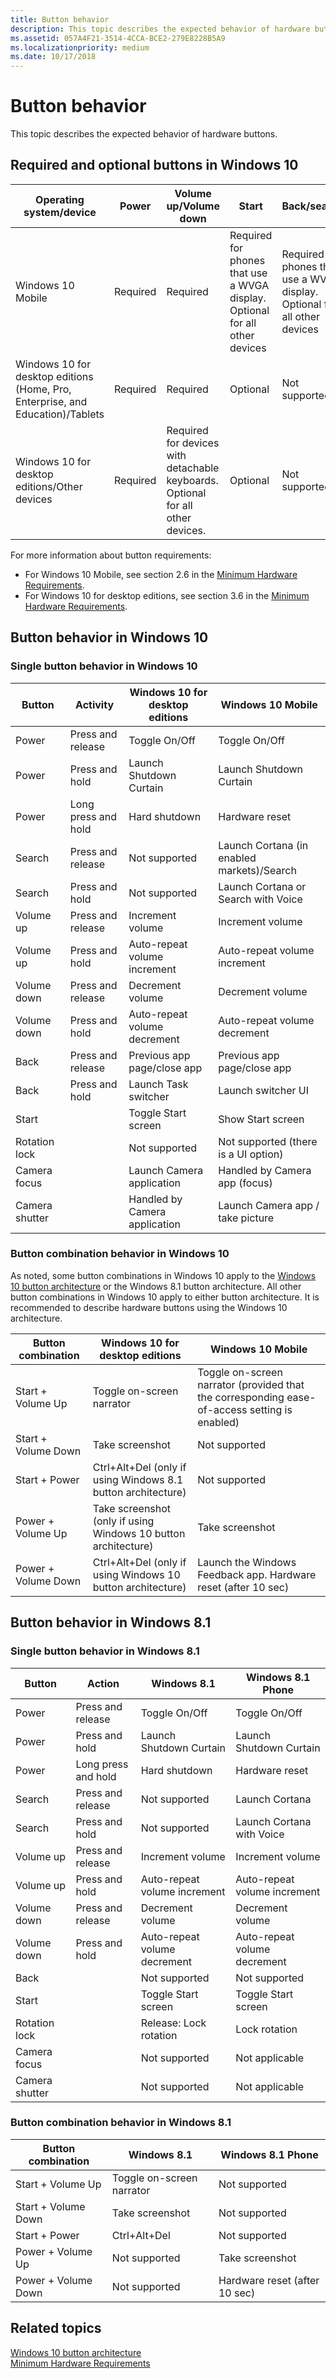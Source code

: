 ```yaml
---
title: Button behavior
description: This topic describes the expected behavior of hardware buttons.
ms.assetid: 057A4F21-3514-4CCA-BCE2-279E8228B5A9
ms.localizationpriority: medium
ms.date: 10/17/2018
---
```


# Button behavior

This topic describes the expected behavior of hardware buttons.

## Required and optional buttons in Windows 10

|Operating system/device|Power|Volume up/Volume down|Start|Back/search|Camera|Rotation lock|
|---|---|---|---|---|---|---|
|Windows 10 Mobile|Required|Required|Required for phones that use a WVGA display. Optional for all other devices|Required for phones that use a WVGA display. Optional for all other devices|Optional|Not supported|
|Windows 10 for desktop editions (Home, Pro, Enterprise, and Education)/Tablets|Required|Required|Optional|Not supported|Not supported|Optional|
|Windows 10 for desktop editions/Other devices|Required|Required for devices with detachable keyboards. Optional for all other devices.|Optional|Not supported|Not supported|Optional|

For more information about button requirements:

- For Windows 10 Mobile, see section 2.6 in the [Minimum Hardware Requirements](/windows-hardware/design/minimum/minimum-hardware-requirements-overview).
- For Windows 10 for desktop editions, see section 3.6 in the [Minimum Hardware Requirements](/windows-hardware/design/minimum/minimum-hardware-requirements-overview).

## Button behavior in Windows 10

### Single button behavior in Windows 10

|Button|Activity|Windows 10 for desktop editions|Windows 10 Mobile|
|---|---|---|---|
|Power|Press and release|Toggle On/Off|Toggle On/Off|
|Power|Press and hold|Launch Shutdown Curtain|Launch Shutdown Curtain|
|Power|Long press and hold|Hard shutdown|Hardware reset|
|Search|Press and release|Not supported|Launch Cortana (in enabled markets)/Search|
|Search|Press and hold|Not supported|Launch Cortana or Search with Voice|
|Volume up|Press and release|Increment volume|Increment volume|
Volume up|Press and hold|Auto-repeat volume increment|Auto-repeat volume increment|
|Volume down|Press and release|Decrement volume|Decrement volume|
|Volume down|Press and hold|Auto-repeat volume decrement|Auto-repeat volume decrement|
|Back|Press and release|Previous app page/close app|Previous app page/close app|
|Back|Press and hold|Launch Task switcher|Launch switcher UI|
|Start||Toggle Start screen|Show Start screen|
|Rotation lock||Not supported|Not supported (there is a UI option)|
|Camera focus||Launch Camera application|Handled by Camera app (focus)|
|Camera shutter||Handled by Camera application|Launch Camera app / take picture|

### Button combination behavior in Windows 10

As noted, some button combinations in Windows 10 apply to the [Windows 10 button architecture](../hid/buttons.md) or the Windows 8.1 button architecture. All other button combinations in Windows 10 apply to either button architecture. It is recommended to describe hardware buttons using the Windows 10 architecture.

|Button combination|Windows 10 for desktop editions|Windows 10 Mobile|
|---|---|---|
|Start + Volume Up|Toggle on-screen narrator|Toggle on-screen narrator (provided that the corresponding ease-of-access setting is enabled)|
|Start + Volume Down|Take screenshot|Not supported|
|Start + Power|Ctrl+Alt+Del (only if using Windows 8.1 button architecture)|Not supported|
|Power + Volume Up|Take screenshot (only if using Windows 10 button architecture)|Take screenshot|
|Power + Volume Down|Ctrl+Alt+Del (only if using Windows 10 button architecture)|Launch the Windows Feedback app. Hardware reset (after 10 sec)|

## Button behavior in Windows 8.1

### Single button behavior in Windows 8.1

|Button|Action|Windows 8.1|Windows 8.1 Phone|
|---|---|---|---|
|Power|Press and release|Toggle On/Off|Toggle On/Off|
|Power|Press and hold|Launch Shutdown Curtain|Launch Shutdown Curtain|
|Power|Long press and hold|Hard shutdown|Hardware reset|
|Search|Press and release|Not supported|Launch Cortana|
|Search|Press and hold|Not supported|Launch Cortana with Voice|
|Volume up|Press and release|Increment volume|Increment volume|
|Volume up|Press and hold|Auto-repeat volume increment|Auto-repeat volume increment|
|Volume down|Press and release|Decrement volume|Decrement volume|
|Volume down|Press and hold|Auto-repeat volume decrement|Auto-repeat volume decrement|
|Back||Not supported|Not supported|
|Start||Toggle Start screen|Toggle Start screen|
|Rotation lock||Release: Lock rotation|Lock rotation|
|Camera focus||Not supported|Not applicable|
|Camera shutter||Not supported|Not applicable|

### Button combination behavior in Windows 8.1

|Button combination|Windows 8.1|Windows 8.1 Phone|
|---|---|---|
|Start + Volume Up|Toggle on-screen narrator|Not supported|
|Start + Volume Down|Take screenshot|Not supported|
|Start + Power|Ctrl+Alt+Del|Not supported|
|Power + Volume Up|Not supported|Take screenshot|
|Power + Volume Down|Not supported|Hardware reset (after 10 sec)|

## Related topics

[Windows 10 button architecture](../hid/buttons.md)  
[Minimum Hardware Requirements](/windows-hardware/design/minimum/minimum-hardware-requirements-overview)